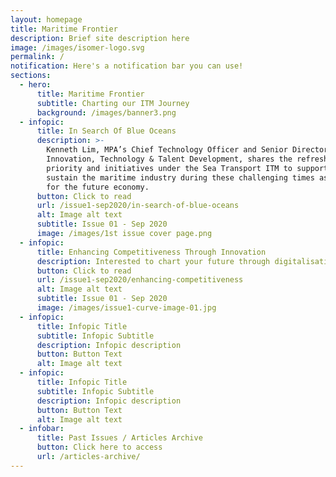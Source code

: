 ```yaml
---
layout: homepage
title: Maritime Frontier
description: Brief site description here
image: /images/isomer-logo.svg
permalink: /
notification: Here's a notification bar you can use!
sections:
  - hero:
      title: Maritime Frontier
      subtitle: Charting our ITM Journey
      background: /images/banner3.png
  - infopic:
      title: In Search Of Blue Oceans
      description: >-
        Kenneth Lim, MPA’s Chief Technology Officer and Senior Director,
        Innovation, Technology & Talent Development, shares the refreshed
        priority and initiatives under the Sea Transport ITM to support and
        sustain the maritime industry during these challenging times as well as
        for the future economy.
      button: Click to read
      url: /issue1-sep2020/in-search-of-blue-oceans
      alt: Image alt text
      subtitle: Issue 01 - Sep 2020
      image: /images/1st issue cover page.png
  - infopic:
      title: Enhancing Competitiveness Through Innovation
      description: Interested to chart your future through digitalisation and innovation? Learn from industry leaders like PSA, who have benefitted from support schemes under the Sea Transport Industry Transformation Map.
      button: Click to read
      url: /issue1-sep2020/enhancing-competitiveness
      alt: Image alt text
      subtitle: Issue 01 - Sep 2020
      image: /images/issue1-curve-image-01.jpg
  - infopic:
      title: Infopic Title
      subtitle: Infopic Subtitle
      description: Infopic description
      button: Button Text
      alt: Image alt text
  - infopic:
      title: Infopic Title
      subtitle: Infopic Subtitle
      description: Infopic description
      button: Button Text
      alt: Image alt text
  - infobar:
      title: Past Issues / Articles Archive
      button: Click here to access
      url: /articles-archive/
---
```

